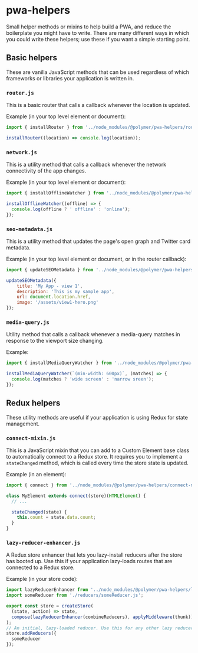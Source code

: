 # pwa-helpers
Small helper methods or mixins to help build a PWA,
and reduce the boilerplate you might have to write. There are many different
ways in which you could write these helpers; use these if you want a simple
starting point.

## Basic helpers
These are vanilla JavaScript methods that can be used regardless of which
frameworks or libraries your application is written in.

### `router.js`
This is a basic router that calls a callback whenever the location is updated.

Example (in your top level element or document):
```js
import { installRouter } from '../node_modules/@polymer/pwa-helpers/router.js';

installRouter((location) => console.log(location));
```

### `network.js`
This is a utility method that calls a callback whenever the network connectivity of the app changes.

Example (in your top level element or document):
```js
import { installOfflineWatcher } from '../node_modules/@polymer/pwa-helpers/router.js';

installOfflineWatcher((offline) => {
  console.log(offline ? ' offline' : 'online');
});
```

### `seo-metadata.js`
This is a utility method that updates the page's open graph and Twitter card metadata.

Example (in your top level element or document, or in the router callback):
```js
import { updateSEOMetadata } from '../node_modules/@polymer/pwa-helpers/seo-metadata.js';

updateSEOMetadata({
    title: 'My App - view 1',
    description: 'This is my sample app',
    url: document.location.href,
    image: '/assets/view1-hero.png'
});
```

### `media-query.js`
Utility method that calls a callback whenever a media-query matches in response
to the viewport size changing.

Example:
```js
import { installMediaQueryWatcher } from '../node_modules/@polymer/pwa-helpers/media-query.js';

installMediaQueryWatcher(`(min-width: 600px)`, (matches) => {
  console.log(matches ? 'wide screen' : 'narrow sreen');
});
```

## Redux helpers
These utility methods are useful if your application is using Redux for state management.

### `connect-mixin.js`
This is a JavaScript mixin that you can add to a Custom Element base class
to automatically connect to a Redux store. It requires you to implement a
`stateChanged` method, which is called every time the store state is updated.

Example (in an element):
```js
import { connect } from '../node_modules/@polymer/pwa-helpers/connect-mixin.js';

class MyElement extends connect(store)(HTMLElement) {
  // ...

  stateChanged(state) {
    this.count = state.data.count;
  }
}
```

### `lazy-reducer-enhancer.js`
A Redux store enhancer that lets you lazy-install reducers after the store
has booted up. Use this if your application lazy-loads routes that are connected
to a Redux store.

Example (in your store code):
```js
import lazyReducerEnhancer from '../node_modules/@polymer/pwa-helpers/lazy-reducer-enhancer.js';
import someReducer from './reducers/someReducer.js';

export const store = createStore(
  (state, action) => state,
  compose(lazyReducerEnhancer(combineReducers), applyMiddleware(thunk))
);
// An initial, lazy-loaded reducer. Use this for any other lazy reducers in elements as well.
store.addReducers({
  someReducer
});
```
